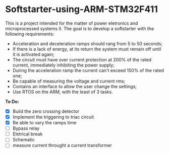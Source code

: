 # Softstarter-using-ARM-STM32F411

This is a project intended for the matter of power eletronics and microprocessed systems II. The goal is to develop a softstarter with the following requirements:
- Acceleration and deceleration ramps should rang from 5 to 50 seconds;
- If there is a lack of energy, at its return the system must remain off until it is activated again;
- The circuit must have over current protection at 200% of the rated current, immediately inhibiting the power supply;
- During the acceleration ramp the current can't exceed 150% of the rated one;
- Be capable of measuring the voltage and current rms;
- Contains an interface to allow the user change the settings;
- Use RTOS on the ARM, with the least of 3 tasks.

**To Do:**
- [x] Build the zero crossing detector
- [X] Implement the triggering to triac circuit
- [X] Be able to vary the ramps time
- [ ] Bypass relay
- [ ] Eletrical break
- [ ] Schematic
- [ ] measure current throught a current transformer

